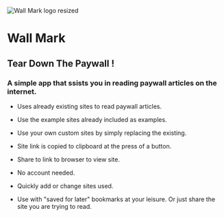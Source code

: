 ![Wall Mark logo resized](https://github.com/KaiKai7/Wall-Mark/assets/87836320/7be88846-f654-4f3f-b3ef-a6701118335e)


#     Wall Mark
##    Tear Down The Paywall !

###   A simple app that ssists you in reading paywall articles on the internet.

* Uses already existing sites to read paywall articles.

* Use the example sites already included as examples.

* Use your own custom sites by simply replacing the existing.

* Site link is copied to clipboard at the press of a button.

* Share to link to browser to view site.

* No account needed.

* Quickly add or change sites used.

* Use with "saved for later" bookmarks at your leisure. Or just share the site you are trying to read.
